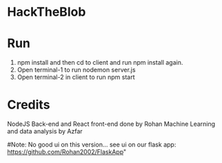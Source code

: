 # HackTheBlob

# Run
1. npm install and then cd to client and run npm install again.
2. Open terminal-1 to run nodemon server.js
3. Open terminal-2 in client to run npm start

# Credits
NodeJS Back-end and React front-end done by Rohan
Machine Learning and data analysis by Azfar

#Note: No good ui on this version... see ui on our flask app: https://github.com/Rohan2002/FlaskApp"


